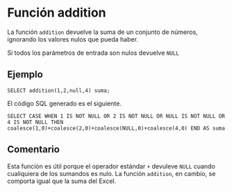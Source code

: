 ﻿---
SidebarGroup: "Funciones matemáticas"
Autogenerated: true
---

# Función  addition

La función `addition` devuelve la suma de un conjunto de números, ignorando los valores nulos que pueda haber.

Si todos los parámetros de entrada son nulos devuelve `NULL`

## Ejemplo

```
SELECT addition(1,2,null,4) suma;
```` 

El código SQL generado es el siguiente.

```
SELECT CASE WHEN 1 IS NOT NULL OR 2 IS NOT NULL OR NULL IS NOT NULL OR 4 IS NOT NULL THEN coalesce(1,0)+coalesce(2,0)+coalesce(NULL,0)+coalesce(4,0) END AS suma
```

## Comentario

Esta función es útil porque el operador estándar `+`  devuleve `NULL` cuando cualiquiera de los sumandos es nulo.  La función `addition`, en cambio, se comporta igual que la suma del  Excel.
